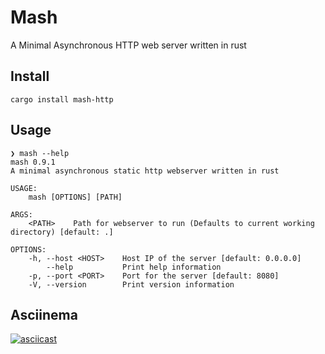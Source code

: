 # Mash
A Minimal Asynchronous HTTP web server written in rust

## Install
```
cargo install mash-http
```

## Usage
```console
❯ mash --help
mash 0.9.1
A minimal asynchronous static http webserver written in rust

USAGE:
    mash [OPTIONS] [PATH]

ARGS:
    <PATH>    Path for webserver to run (Defaults to current working directory) [default: .]

OPTIONS:
    -h, --host <HOST>    Host IP of the server [default: 0.0.0.0]
        --help           Print help information
    -p, --port <PORT>    Port for the server [default: 8080]
    -V, --version        Print version information
```

## Asciinema
[![asciicast](https://asciinema.org/a/eqlBUXnRrGDyUsrRSEsbVeabd.svg)](https://asciinema.org/a/eqlBUXnRrGDyUsrRSEsbVeabd)
